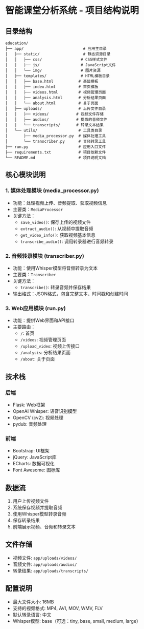 # 智能课堂分析系统 - 项目结构说明

## 目录结构

```
education/
├── app/                          # 应用主目录
│   ├── static/                   # 静态资源目录
│   │   ├── css/                 # CSS样式文件
│   │   ├── js/                  # JavaScript文件
│   │   └── img/                 # 图片资源
│   ├── templates/               # HTML模板目录
│   │   ├── base.html           # 基础模板
│   │   ├── index.html          # 首页模板
│   │   ├── videos.html         # 视频管理页面
│   │   ├── analysis.html       # 分析结果页面
│   │   └── about.html          # 关于页面
│   ├── uploads/                # 上传文件目录
│   │   ├── videos/            # 视频文件存储
│   │   ├── audios/            # 提取的音频文件
│   │   └── transcripts/       # 转录文本结果
│   └── utils/                  # 工具类目录
│       ├── media_processor.py  # 媒体处理工具
│       └── transcriber.py      # 音频转录工具
├── run.py                      # 应用入口文件
├── requirements.txt            # 项目依赖文件
└── README.md                   # 项目说明文档
```

## 核心模块说明

### 1. 媒体处理模块 (media_processor.py)
- 功能：处理视频上传、音频提取、获取视频信息
- 主要类：`MediaProcessor`
- 关键方法：
  - `save_video()`: 保存上传的视频文件
  - `extract_audio()`: 从视频中提取音频
  - `get_video_info()`: 获取视频基本信息
  - `transcribe_audio()`: 调用转录器进行音频转录

### 2. 音频转录模块 (transcriber.py)
- 功能：使用Whisper模型将音频转录为文本
- 主要类：`Transcriber`
- 关键方法：
  - `transcribe()`: 转录音频并保存结果
- 输出格式：JSON格式，包含完整文本、时间戳和创建时间

### 3. Web应用模块 (run.py)
- 功能：提供Web界面和API接口
- 主要路由：
  - `/`: 首页
  - `/videos`: 视频管理页面
  - `/upload_video`: 视频上传接口
  - `/analysis`: 分析结果页面
  - `/about`: 关于页面

## 技术栈

### 后端
- Flask: Web框架
- OpenAI Whisper: 语音识别模型
- OpenCV (cv2): 视频处理
- pydub: 音频处理

### 前端
- Bootstrap: UI框架
- jQuery: JavaScript库
- ECharts: 数据可视化
- Font Awesome: 图标库

## 数据流

1. 用户上传视频文件
2. 系统保存视频并提取音频
3. 使用Whisper模型转录音频
4. 保存转录结果
5. 前端展示视频、音频和转录文本

## 文件存储

- 视频文件: `app/uploads/videos/`
- 音频文件: `app/uploads/audios/`
- 转录结果: `app/uploads/transcripts/`

## 配置说明

- 最大文件大小: 16MB
- 支持的视频格式: MP4, AVI, MOV, WMV, FLV
- 默认转录语言: 中文
- Whisper模型: base（可选：tiny, base, small, medium, large）
